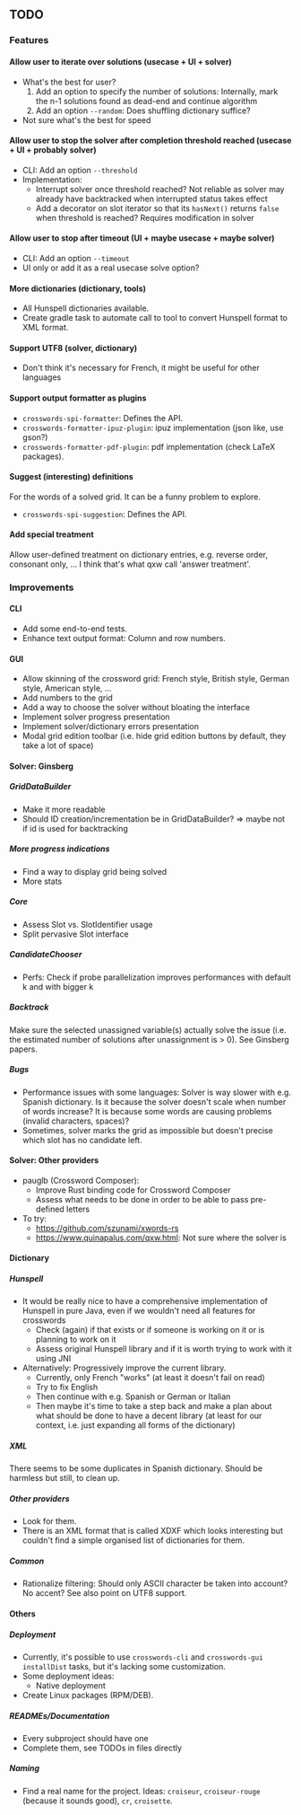 <!--
SPDX-FileCopyrightText: 2023 Antoine Belvire
SPDX-License-Identifier: GPL-3.0-or-later
-->

## TODO

### Features

#### Allow user to iterate over solutions (usecase + UI + solver)

- What's the best for user?
  1. Add an option to specify the number of solutions: Internally, mark the n-1 solutions found as
     dead-end and continue algorithm
  2. Add an option `--random`: Does shuffling dictionary suffice?
- Not sure what's the best for speed

#### Allow user to stop the solver after completion threshold reached (usecase + UI + probably solver)

- CLI: Add an option `--threshold`
- Implementation:
  - Interrupt solver once threshold reached? Not reliable as solver may already have backtracked
    when interrupted status takes effect
  - Add a decorator on slot iterator so that its `hasNext()` returns `false` when threshold is
    reached? Requires modification in solver

#### Allow user to stop after timeout (UI + maybe usecase + maybe solver)

- CLI: Add an option `--timeout`
- UI only or add it as a real usecase solve option?

#### More dictionaries (dictionary, tools)

- All Hunspell dictionaries available.
- Create gradle task to automate call to tool to convert Hunspell format to XML format.

#### Support UTF8 (solver, dictionary)

- Don't think it's necessary for French, it might be useful for other languages

#### Support output formatter as plugins

- `crosswords-spi-formatter`: Defines the API.
- `crosswords-formatter-ipuz-plugin`: ipuz implementation (json like, use gson?)
- `crosswords-formatter-pdf-plugin`: pdf implementation (check LaTeX packages).

#### Suggest (interesting) definitions

For the words of a solved grid. It can be a funny problem to explore.

- `crosswords-spi-suggestion`: Defines the API.

#### Add special treatment

Allow user-defined treatment on dictionary entries, e.g. reverse order, consonant only, ... I 
think that's what qxw call 'answer treatment'.

### Improvements

#### CLI

- Add some end-to-end tests.
- Enhance text output format: Column and row numbers.

#### GUI

- Allow skinning of the crossword grid: French style, British style, German style, American 
  style, ...
- Add numbers to the grid
- Add a way to choose the solver without bloating the interface
- Implement solver progress presentation
- Implement solver/dictionary errors presentation
- Modal grid edition toolbar (i.e. hide grid edition buttons by default, they take a lot of space)

#### Solver: Ginsberg

##### GridDataBuilder

- Make it more readable
- Should ID creation/incrementation be in GridDataBuilder? => maybe not if id is used for
  backtracking

##### More progress indications

- Find a way to display grid being solved
- More stats

##### Core

- Assess Slot vs. SlotIdentifier usage
- Split pervasive Slot interface

##### CandidateChooser

- Perfs: Check if probe parallelization improves performances with default k and with bigger k

##### Backtrack

Make sure the selected unassigned variable(s) actually solve the issue (i.e. the estimated number of
solutions after unassignment is > 0). See Ginsberg papers.

##### Bugs

* Performance issues with some languages: Solver is way slower with e.g. Spanish dictionary. Is 
  it because the solver doesn't scale when number of words increase? It is because some words are 
  causing problems (invalid characters, spaces)?
* Sometimes, solver marks the grid as impossible but doesn't precise which slot has no candidate 
  left.

#### Solver: Other providers

- pauglb (Crossword Composer):
    - Improve Rust binding code for Crossword Composer
    - Assess what needs to be done in order to be able to pass pre-defined letters
- To try:
    - https://github.com/szunami/xwords-rs
    - https://www.quinapalus.com/qxw.html: Not sure where the solver is

#### Dictionary

##### Hunspell

- It would be really nice to have a comprehensive implementation of Hunspell in pure Java, even if
  we wouldn't need all features for crosswords
  - Check (again) if that exists or if someone is working on it or is planning to work on it
  - Assess original Hunspell library and if it is worth trying to work with it using JNI
- Alternatively: Progressively improve the current library.
  - Currently, only French "works" (at least it doesn't fail on read)
  - Try to fix English
  - Then continue with e.g. Spanish or German or Italian
  - Then maybe it's time to take a step back and make a plan about what should be done to have a
    decent library (at least for our context, i.e. just expanding all forms of the dictionary)

##### XML

There seems to be some duplicates in Spanish dictionary. Should be harmless but still, to clean up.

##### Other providers

- Look for them.
- There is an XML format that is called XDXF which looks interesting but couldn't find a simple
  organised list of dictionaries for them.

##### Common

- Rationalize filtering: Should only ASCII character be taken into account? No accent? See also
  point on UTF8 support.

#### Others

##### Deployment

- Currently, it's possible to use `crosswords-cli` and `crosswords-gui` `installDist` tasks, but
  it's lacking some customization.
- Some deployment ideas:
  - Native deployment
- Create Linux packages (RPM/DEB).

##### READMEs/Documentation

- Every subproject should have one
- Complete them, see TODOs in files directly

##### Naming

- Find a real name for the project. Ideas: `croiseur`, `croiseur-rouge` (because it sounds good), 
  `cr`, `croisette`.